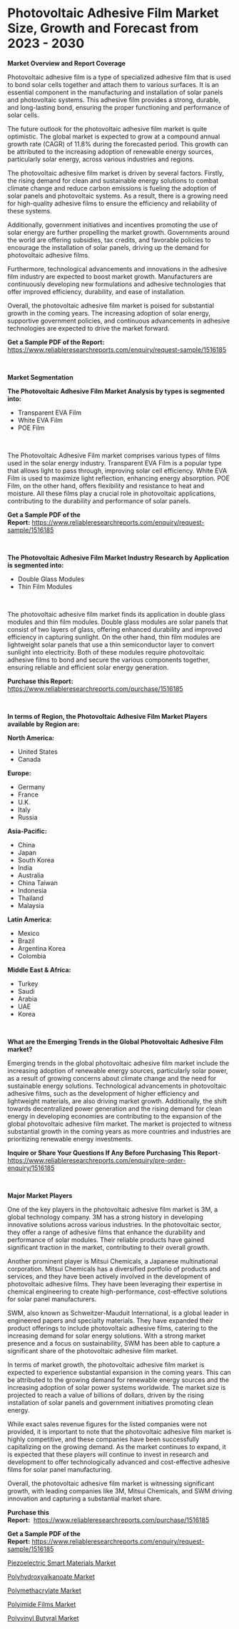 <p><h1>Photovoltaic Adhesive Film Market Size, Growth and Forecast from 2023 - 2030</h1></p><p><strong>Market Overview and Report Coverage</strong></p>
<p><p>Photovoltaic adhesive film is a type of specialized adhesive film that is used to bond solar cells together and attach them to various surfaces. It is an essential component in the manufacturing and installation of solar panels and photovoltaic systems. This adhesive film provides a strong, durable, and long-lasting bond, ensuring the proper functioning and performance of solar cells.</p><p>The future outlook for the photovoltaic adhesive film market is quite optimistic. The global market is expected to grow at a compound annual growth rate (CAGR) of 11.8% during the forecasted period. This growth can be attributed to the increasing adoption of renewable energy sources, particularly solar energy, across various industries and regions.</p><p>The photovoltaic adhesive film market is driven by several factors. Firstly, the rising demand for clean and sustainable energy solutions to combat climate change and reduce carbon emissions is fueling the adoption of solar panels and photovoltaic systems. As a result, there is a growing need for high-quality adhesive films to ensure the efficiency and reliability of these systems.</p><p>Additionally, government initiatives and incentives promoting the use of solar energy are further propelling the market growth. Governments around the world are offering subsidies, tax credits, and favorable policies to encourage the installation of solar panels, driving up the demand for photovoltaic adhesive films.</p><p>Furthermore, technological advancements and innovations in the adhesive film industry are expected to boost market growth. Manufacturers are continuously developing new formulations and adhesive technologies that offer improved efficiency, durability, and ease of installation.</p><p>Overall, the photovoltaic adhesive film market is poised for substantial growth in the coming years. The increasing adoption of solar energy, supportive government policies, and continuous advancements in adhesive technologies are expected to drive the market forward.</p></p>
<p><strong>Get a Sample PDF of the Report:</strong> <a href="https://www.reliableresearchreports.com/enquiry/request-sample/1516185">https://www.reliableresearchreports.com/enquiry/request-sample/1516185</a></p>
<p>&nbsp;</p>
<p><strong>Market Segmentation</strong></p>
<p><strong>The Photovoltaic Adhesive Film Market Analysis by types is segmented into:</strong></p>
<p><ul><li>Transparent EVA Film</li><li>White EVA Film</li><li>POE Film</li></ul></p>
<p>&nbsp;</p>
<p><p>The Photovoltaic Adhesive Film market comprises various types of films used in the solar energy industry. Transparent EVA Film is a popular type that allows light to pass through, improving solar cell efficiency. White EVA Film is used to maximize light reflection, enhancing energy absorption. POE Film, on the other hand, offers flexibility and resistance to heat and moisture. All these films play a crucial role in photovoltaic applications, contributing to the durability and performance of solar panels.</p></p>
<p><strong>Get a Sample PDF of the Report:</strong>&nbsp;<a href="https://www.reliableresearchreports.com/enquiry/request-sample/1516185">https://www.reliableresearchreports.com/enquiry/request-sample/1516185</a></p>
<p>&nbsp;</p>
<p><strong>The Photovoltaic Adhesive Film Market Industry Research by Application is segmented into:</strong></p>
<p><ul><li>Double Glass Modules</li><li>Thin Film Modules</li></ul></p>
<p>&nbsp;</p>
<p><p>The photovoltaic adhesive film market finds its application in double glass modules and thin film modules. Double glass modules are solar panels that consist of two layers of glass, offering enhanced durability and improved efficiency in capturing sunlight. On the other hand, thin film modules are lightweight solar panels that use a thin semiconductor layer to convert sunlight into electricity. Both of these modules require photovoltaic adhesive films to bond and secure the various components together, ensuring reliable and efficient solar energy generation.</p></p>
<p><strong>Purchase this Report:</strong>&nbsp; <a href="https://www.reliableresearchreports.com/purchase/1516185">https://www.reliableresearchreports.com/purchase/1516185</a></p>
<p>&nbsp;</p>
<p><strong>In terms of Region, the Photovoltaic Adhesive Film Market Players available by Region are:</strong></p>
<p>
    <p> <strong> North America: </strong>
        <ul>
            <li>United States</li>
            <li>Canada</li>
        </ul>
        </p> 
    <p> <strong> Europe: </strong>
        <ul>
            <li>Germany</li>
            <li>France</li>
            <li>U.K.</li>
            <li>Italy</li>
            <li>Russia</li>
        </ul>
        </p> 
    <p> <strong> Asia-Pacific: </strong>
        <ul>
            <li>China</li>
            <li>Japan</li>
            <li>South Korea</li>
            <li>India</li>
            <li>Australia</li>
            <li>China Taiwan</li>
            <li>Indonesia</li>
            <li>Thailand</li>
            <li>Malaysia</li>
        </ul>
        </p> 
    <p> <strong> Latin America: </strong>
        <ul>
            <li>Mexico</li>
            <li>Brazil</li>
            <li>Argentina Korea</li>
            <li>Colombia</li>
        </ul>
        </p> 
    <p> <strong> Middle East & Africa: </strong>
        <ul>
            <li>Turkey</li>
            <li>Saudi</li>
            <li>Arabia</li>
            <li>UAE</li>
            <li>Korea</li>
        </ul>
    </p>
    </p>
<p>&nbsp;</p>
<p><strong>What are the Emerging Trends in the Global Photovoltaic Adhesive Film market?</strong></p>
<p><p>Emerging trends in the global photovoltaic adhesive film market include the increasing adoption of renewable energy sources, particularly solar power, as a result of growing concerns about climate change and the need for sustainable energy solutions. Technological advancements in photovoltaic adhesive films, such as the development of higher efficiency and lightweight materials, are also driving market growth. Additionally, the shift towards decentralized power generation and the rising demand for clean energy in developing economies are contributing to the expansion of the global photovoltaic adhesive film market. The market is projected to witness substantial growth in the coming years as more countries and industries are prioritizing renewable energy investments.</p></p>
<p><strong>Inquire or Share Your Questions If Any Before Purchasing This Report</strong>- <a href="https://www.reliableresearchreports.com/enquiry/pre-order-enquiry/1516185">https://www.reliableresearchreports.com/enquiry/pre-order-enquiry/1516185</a></p>
<p>&nbsp;</p>
<p><strong>Major Market Players</strong></p>
<p><p>One of the key players in the photovoltaic adhesive film market is 3M, a global technology company. 3M has a strong history in developing innovative solutions across various industries. In the photovoltaic sector, they offer a range of adhesive films that enhance the durability and performance of solar modules. Their reliable products have gained significant traction in the market, contributing to their overall growth.</p><p>Another prominent player is Mitsui Chemicals, a Japanese multinational corporation. Mitsui Chemicals has a diversified portfolio of products and services, and they have been actively involved in the development of photovoltaic adhesive films. They have been leveraging their expertise in chemical engineering to create high-performance, cost-effective solutions for solar panel manufacturers.</p><p>SWM, also known as Schweitzer-Mauduit International, is a global leader in engineered papers and specialty materials. They have expanded their product offerings to include photovoltaic adhesive films, catering to the increasing demand for solar energy solutions. With a strong market presence and a focus on sustainability, SWM has been able to capture a significant share of the photovoltaic adhesive film market.</p><p>In terms of market growth, the photovoltaic adhesive film market is expected to experience substantial expansion in the coming years. This can be attributed to the growing demand for renewable energy sources and the increasing adoption of solar power systems worldwide. The market size is projected to reach a value of billions of dollars, driven by the rising installation of solar panels and government initiatives promoting clean energy.</p><p>While exact sales revenue figures for the listed companies were not provided, it is important to note that the photovoltaic adhesive film market is highly competitive, and these companies have been successfully capitalizing on the growing demand. As the market continues to expand, it is expected that these players will continue to invest in research and development to offer technologically advanced and cost-effective adhesive films for solar panel manufacturing.</p><p>Overall, the photovoltaic adhesive film market is witnessing significant growth, with leading companies like 3M, Mitsui Chemicals, and SWM driving innovation and capturing a substantial market share.</p></p>
<p><strong>Purchase this Report:</strong>&nbsp;&nbsp;<a href="https://www.reliableresearchreports.com/purchase/1516185">https://www.reliableresearchreports.com/purchase/1516185</a></p>
<p></p>
<p><strong>Get a Sample PDF of the Report:</strong>&nbsp;<a href="https://www.reliableresearchreports.com/enquiry/request-sample/1516185">https://www.reliableresearchreports.com/enquiry/request-sample/1516185</a></p>
<p><p><a href="https://medium.com/@ursulastark1/piezoelectric-smart-materials-market-size-and-market-trends-complete-industry-overview-2023-to-9586d79721ed">Piezoelectric Smart Materials Market</a></p><p><a href="https://medium.com/@giannicrona/polyhydroxyalkanoate-market-comprehensive-assessment-by-type-application-and-geography-62933819035c">Polyhydroxyalkanoate Market</a></p><p><a href="https://medium.com/@royallittel2023/polymethacrylate-market-analysis-and-sze-forecasted-for-period-from-2023-to-2030-f3fce0ec047c">Polymethacrylate Market</a></p><p><a href="https://medium.com/@rossiezieme2023/polyimide-films-market-size-market-outlook-and-market-forecast-2023-to-2030-f5a0e95d742c">Polyimide Films Market</a></p><p><a href="https://medium.com/@brayanborer/polyvinyl-butyral-market-furnishes-information-on-market-share-market-trends-and-market-growth-9a0a4899b301">Polyvinyl Butyral Market</a></p></p>